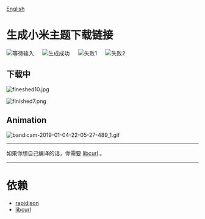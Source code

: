 [English](readme.md)

# 生成小米主题下载链接
![等待输入](https://i.loli.net/2018/12/04/5c05de3f915ea.jpg)
　
![生成成功](https://i.loli.net/2018/12/04/5c05de3fb0267.jpg)
　
![失败1](https://i.loli.net/2018/12/04/5c05de4086ab1.jpg)
　
![失败2](https://i.loli.net/2018/12/04/5c05de40793c0.jpg)

## 下载中

![fineshed10.jpg](https://i.loli.net/2019/01/03/5c2df8f4e8b83.jpg)

![finished7.png](https://i.loli.net/2019/01/03/5c2df8f5355e2.png)

## Animation

![bandicam-2019-01-04-22-05-27-489_1.gif](https://i.loli.net/2019/01/04/5c2f6d0279a8f.gif)

-----
如果你想自己编译的话，你需要 [libcurl](https://curl.haxx.se/download.html) 。

-----
# 依赖
 - [rapidjson](https://github.com/Tencent/rapidjson)
 - [libcurl](https://curl.haxx.se/download.html)
